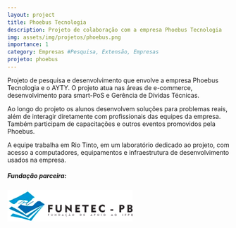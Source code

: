 ```yaml
---
layout: project
title: Phoebus Tecnologia
description: Projeto de colaboração com a empresa Phoebus Tecnologia
img: assets/img/projetos/phoebus.png
importance: 1
category: Empresas #Pesquisa, Extensão, Empresas
projeto: phoebus
---
```


Projeto de pesquisa e desenvolvimento que envolve a empresa Phoebus Tecnologia e o AYTY. O projeto atua nas áreas de e-commerce, desenvolvimento para smart-PoS e Gerência de Dívidas Técnicas.

Ao longo do projeto os alunos desenvolvem soluções para problemas reais, além de interagir diretamente com profissionais das equipes da empresa. Também participam de capacitações e outros eventos promovidos pela Phoebus.

A equipe trabalha em Rio Tinto, em um laboratório dedicado ao projeto, com acesso a computadores, equipamentos e infraestrutura de desenvolvimento usados na empresa. 

##### Fundação parceira:
[![Fundação parceira](/assets/img/logos/logo-funetec.png#right)](https://www.funetec.com/)
